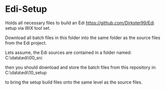 # Edi-Setup
Holds all necessary files to build an Edi https://github.com/Dirkster99/Edi setup via WiX tool set.

Download all batch files in this folder into the same folder as the source files from the Edi project.

Lets assume, the Edi sources are contained in a folder named:
C:\data\edi\00_src

then you should download and store the batch files from this repository in:
C:\data\edi\10_setup

to bring the setup build files onto the same level as the source files.
